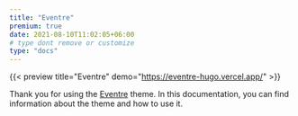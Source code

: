 ```yaml
---
title: "Eventre"
premium: true
date: 2021-08-10T11:02:05+06:00
# type dont remove or customize
type: "docs"
---
```


{{< preview title="Eventre" demo="https://eventre-hugo.vercel.app/" >}}

Thank you for using the [Eventre](https://gethugothemes.com/products/eventre/) theme. In this documentation, you can find information about the theme and how to use it.
